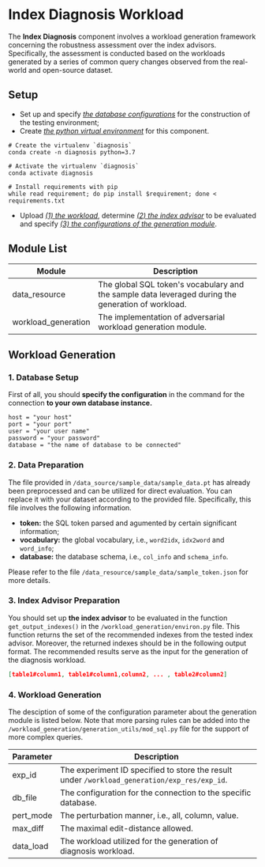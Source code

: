 # Index Diagnosis Workload

The **Index Diagnosis** component involves a workload generation framework concerning the robustness assessment over the index advisors. Specifically, the assessment is conducted based on the workloads generated by a series of common query changes observed from the real-world and open-source dataset.



## Setup

- Set up and specify <u>*the database configurations*</u> for the construction of the testing environment;
- Create <u>*the python virtual environment*</u> for this component.

```shell
# Create the virtualenv `diagnosis`
conda create -n diagnosis python=3.7		 	

# Activate the virtualenv `diagnosis`
conda activate diagnosis				

# Install requirements with pip
while read requirement; do pip install $requirement; done < requirements.txt	
```

- Upload <u>*(1) the workload*</u>, determine <u>*(2) the index advisor*</u> to be evaluated and specify <u>*(3) the configurations of the generation module*</u>.



## Module List

| Module              | Description                                                  |
| ------------------- | ------------------------------------------------------------ |
| data_resource       | The global SQL token's vocabulary and the sample data leveraged during the generation of workload. |
| workload_generation | The implementation of adversarial workload generation module. |



## Workload Generation

### 1. Database Setup

First of all, you should **specify the configuration** in the command for the connection **to your own database instance.**

```shell
host = "your host"
port = "your port"
user = "your user name"
password = "your password"
database = "the name of database to be connected"
```



### 2. Data Preparation

The file provided in `/data_source/sample_data/sample_data.pt` has already been preprocessed and can be utilized for direct evaluation. You can replace it with your dataset according to the provided file. Specifically, this file involves the following information. 

- **token:** the SQL token parsed and agumented by certain significant information;
- **vocabulary:** the global vocabulary, i.e., `word2idx`, `idx2word` and `word_info`;
- **database:** the database schema, i.e., `col_info` and `schema_info`.


Please refer to the file `/data_resource/sample_data/sample_token.json` for more details.



### 3. Index Advisor Preparation

You should set up **the index advisor** to be evaluated in the function `get_output_indexes()` in the `/workload_generation/environ.py` file. This function returns the set of the recommended indexes from the tested index advisor. Moreover, the returned indexes should be in the following output format. The recommended results serve as the input for the generation of the diagnosis workload.

```json
[table1#column1, table1#column1,column2, ... , table2#column2]
```



### 4. Workload Generation

The desciption of some of the configuration parameter about the generation module is listed below. Note that more parsing rules can be added into the `/workload_generation/generation_utils/mod_sql.py` file for the support of more complex queries.

| Parameter | Description                                                  |
| --------- | ------------------------------------------------------------ |
| exp_id    | The experiment ID specified to store the result under `/workload_generation/exp_res/exp_id`. |
| db_file   | The configuration for the connection to the specific database. |
| pert_mode | The perturbation manner, i.e., all, column, value.           |
| max_diff  | The maximal edit-distance allowed.                           |
| data_load | The workload utilized for the generation of diagnosis workload. |



